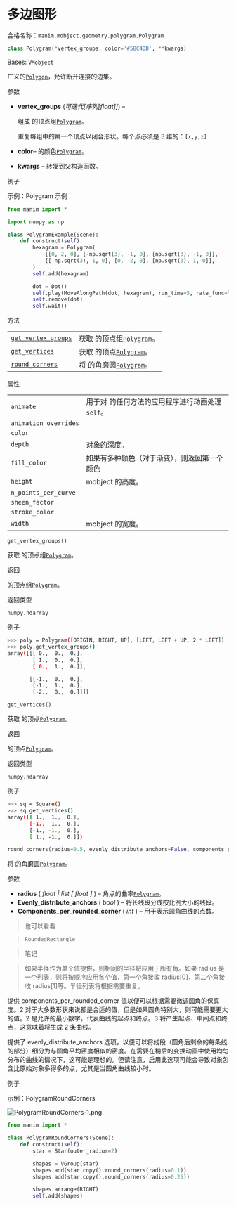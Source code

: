 # 多边图形

合格名称：`manim.mobject.geometry.polygram.Polygram`

```py
class Polygram(*vertex_groups, color='#58C4DD', **kwargs)
```

Bases: `VMobject`

广义的[`Polygon`]()，允许断开连接的边集。

参数

- **vertex_groups** (*可迭代[序列[float]]*) –

  组成 的顶点组[`Polygram`]()。

  重复每组中的第一个顶点以闭合形状。每个点必须是 3 维的：`[x,y,z]`

- **color**– 的颜色[`Polygram`]()。
- **kwargs** – 转发到父构造函数。

例子

示例：Polygram 示例

```py
from manim import *

import numpy as np

class PolygramExample(Scene):
    def construct(self):
        hexagram = Polygram(
            [[0, 2, 0], [-np.sqrt(3), -1, 0], [np.sqrt(3), -1, 0]],
            [[-np.sqrt(3), 1, 0], [0, -2, 0], [np.sqrt(3), 1, 0]],
        )
        self.add(hexagram)

        dot = Dot()
        self.play(MoveAlongPath(dot, hexagram), run_time=5, rate_func=linear)
        self.remove(dot)
        self.wait()
```


方法

|||
|-|-|
[`get_vertex_groups`]()|获取 的顶点组[`Polygram`]()。
[`get_vertices`]()|获取 的顶点[`Polygram`]()。
[`round_corners`]()|将 的角磨圆[`Polygram`]()。


属性

|||
|-|-|
`animate`|用于对 的任何方法的应用程序进行动画处理`self`。
`animation_overrides`|
`color`|
`depth`|对象的深度。
`fill_color`|如果有多种颜色（对于渐变），则返回第一个颜色
`height`|mobject 的高度。
`n_points_per_curve`|
`sheen_factor`|
`stroke_color`|
`width`|mobject 的宽度。


`get_vertex_groups()`

获取 的顶点组[`Polygram`]()。

返回

的顶点组[`Polygram`]()。

返回类型

`numpy.ndarray`

例子

```sh
>>> poly = Polygram([ORIGIN, RIGHT, UP], [LEFT, LEFT + UP, 2 * LEFT])
>>> poly.get_vertex_groups()
array([[[ 0.,  0.,  0.],
        [ 1.,  0.,  0.],
        [ 0.,  1.,  0.]],

       [[-1.,  0.,  0.],
        [-1.,  1.,  0.],
        [-2.,  0.,  0.]]])
```


`get_vertices()`

获取 的顶点[`Polygram`]()。

返回

的顶点[`Polygram`]()。

返回类型

`numpy.ndarray`

例子


```sh
>>> sq = Square()
>>> sq.get_vertices()
array([[ 1.,  1.,  0.],
       [-1.,  1.,  0.],
       [-1., -1.,  0.],
       [ 1., -1.,  0.]])
```


```py
round_corners(radius=0.5, evenly_distribute_anchors=False, components_per_rounded_corner=2)
```

将 的角磨圆[`Polygram`]()。

参数

- **radius** ( _float_ _|_ _list_ _\[_ _float_ _\]_ ) – 角点的曲率[`Polygram`]()。
- **Evenly_distribute_anchors** ( _bool_ ) – 将长线段分成按比例大小的线段。
- **Components_per_rounded_corner** ( _int_ ) – 用于表示圆角曲线的点数。

> 也可以看看

> `RoundedRectangle`

> 笔记

> 如果半径作为单个值提供，则相同的半径将应用于所有角。如果 radius 是一个列表，则将按顺序应用各个值，第一个角接收 radius\[0\]，第二个角接收 radius\[1\]等。半径列表将根据需要重复。

提供 components_per_rounded_corner 值以便可以根据需要微调圆角的保真度。2 对于大多数形状来说都是合适的值，但是如果圆角特别大，则可能需要更大的值。2 是允许的最小数字，代表曲线的起点和终点。3 将产生起点、中间点和终点，这意味着将生成 2 条曲线。

提供了 evenly_distribute_anchors 选项，以便可以将线段（圆角后剩余的每条线的部分）细分为与圆角平均密度相似的密度。在需要在稍后的变换动画中使用均匀分布的曲线的情况下，这可能是理想的。但请注意，启用此选项可能会导致对象包含比原始对象多得多的点，尤其是当圆角曲线较小时。

例子

示例：PolygramRoundCorners 

![PolygramRoundCorners-1.png](../static/PolygramRoundCorners-1.png)

```py
from manim import *

class PolygramRoundCorners(Scene):
    def construct(self):
        star = Star(outer_radius=2)

        shapes = VGroup(star)
        shapes.add(star.copy().round_corners(radius=0.1))
        shapes.add(star.copy().round_corners(radius=0.25))

        shapes.arrange(RIGHT)
        self.add(shapes)
```

